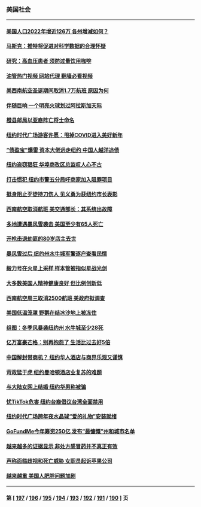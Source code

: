 ### 美国社会
---
#### [美国人口2022年增近126万 各州增减如何？](../../pages/ncid1078160/n13894713.md?12300845) 
#### [马斯克：推特将促进对科学数据的合理怀疑](../../pages/ncid1078160/n13894576.md?12300845) 
#### [研究：高血压患者 须防过量饮用咖啡](../../pages/ncid1078160/n13894652.md?12300845) 
#### [油管热门视频 网站代理 翻墙必看视频](http://138.2.39.72:81/youtube.html?epic-marker?12300845)
#### [美西南航空圣诞期间取消1.7万航班 原因为何](../../pages/ncid1078160/n13894526.md?12300845) 
#### [伴随巨响 一个明亮火球划过阿拉斯加天际](../../pages/ncid1078160/n13894130.md?12300845) 
#### [橙县邮局以亚裔阵亡将士命名](../../pages/ncid1078160/n13894119.md?12300845) 
#### [纽约时代广场游客许愿：甩掉COVID进入美好新年](../../pages/ncid1078160/n13894042.md?12300845) 
#### [“债盈宝”爆雷 资本大佬远走纽约 中国人越洋追债](../../pages/ncid1078160/n13894098.md?12300845) 
#### [纽约盗窃猖狂 华埠商改区总监叹人心不古](../../pages/ncid1078160/n13894100.md?12300845) 
#### [打击惯犯 纽约市警五分局吁商家加入阻罪项目](../../pages/ncid1078160/n13894094.md?12300845) 
#### [挺身阻止歹徒持刀伤人 见义勇为获纽约市长表彰](../../pages/ncid1078160/n13894096.md?12300845) 
#### [西南航空取消航班 美交通部长：其系统出故障](../../pages/ncid1078160/n13894016.md?12300845) 
#### [多地遭遇暴风雪袭击 美国至少有65人死亡](../../pages/ncid1078160/n13893906.md?12300845) 
#### [开枪击退劫匪的80岁店主去世](../../pages/ncid1078160/n13893935.md?12300845) 
#### [暴风雪过后 纽约州水牛城军警逐户查看民情](../../pages/ncid1078160/n13893855.md?12300845) 
#### [毅力号在火星上采样 样本管被指似星战光剑](../../pages/ncid1078160/n13893743.md?12300845) 
#### [大多数美国人精神健康良好 但比例创新低](../../pages/ncid1078160/n13893904.md?12300845) 
#### [西南航空周三取消2500航班 美政府拟调查](../../pages/ncid1078160/n13893751.md?12300845) 
#### [美国低温笼罩 野鹅在结冰沙地上被冻住](../../pages/ncid1078160/n13893497.md?12300845) 
#### [组图：冬季风暴袭纽约州 水牛城至少28死](../../pages/ncid1078160/n13893378.md?12300845) 
#### [亿万富豪芒格：别再抱怨了 生活比过去好5倍](../../pages/ncid1078160/n13893431.md?12300845) 
#### [中国解封带商机？ 纽约华人酒店与商界乐观又谨慎](../../pages/ncid1078160/n13893301.md?12300845) 
#### [苛政猛于虎 纽约曼哈顿酒店业复苏的难题](../../pages/ncid1078160/n13893296.md?12300845) 
#### [与大陆女网上结婚 纽约华男称被骗](../../pages/ncid1078160/n13893294.md?12300845) 
#### [忧TikTok危害 纽约台裔倡议台湾全面禁用](../../pages/ncid1078160/n13893272.md?12300845) 
#### [纽约时代广场跨年夜水晶球“爱的礼物”安装就绪](../../pages/ncid1078160/n13893305.md?12300845) 
#### [GoFundMe今年筹资250亿 发布“最慷慨”州和城市名单](../../pages/ncid1078160/n13893303.md?12300845) 
#### [越来越多的证据显示 非处方感冒药并不真正有效](../../pages/ncid1078160/n13893219.md?12300845) 
#### [声称面临歧视和死亡威胁 女职员起诉苹果公司](../../pages/ncid1078160/n13893202.md?12300845) 
#### [越来越重 美国人肥胖问题加剧](../../pages/ncid1078160/n13893194.md?12300845) 

---
#### 第 [ [197](./197.md?12300845) / [196](./196.md?12300845) / [195](./195.md?12300845) / [194](./194.md?12300845) / [193](./193.md?12300845) / [192](./192.md?12300845) / [191](./191.md?12300845) / [190](./190.md?12300845) ] 页
